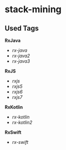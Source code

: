 # stack-mining


## Used Tags
**RxJava**

* _rx-java_
* _rx-java2_
* _rx-java3_

**RxJS**

* _rxjs_
* _rxjs5_
* _rxjs6_
* _rxjs7_

**RxKotlin**

* _rx-kotlin_
* _rx-kotlin2_

**RxSwift**

* _rx-swift_
